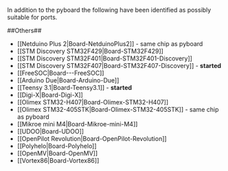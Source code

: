 In addition to the pyboard the following have been identified as possibly suitable for ports.

##Others##
* [[Netduino Plus 2|Board-NetduinoPlus2]] - same chip as pyboard
* [[STM Discovery STM32F429|Board-STM32F429]]
* [[STM Discovery STM32F401|Board-STM32F401-Discovery]]
* [[STM Discovery STM32F407|Board-STM32F407-Discovery]] - **started**
* [[FreeSOC|Board---FreeSOC]]
* [[Arduino Due|Board-Arduino-Due]]
* [[Teensy 3.1|Board-Teensy3.1]] - **started**
* [[Digi-X|Board-Digi-X]]
* [[Olimex STM32-H407|Board-Olimex-STM32-H407]]
* [[Olimex STM32-405STK|Board-Olimex-STM32-405STK]] - same chip as pyboard
* [[Mikroe mini M4|Board-Mikroe-mini-M4]]
* [[UDOO|Board-UDOO]]
* [[OpenPilot Revolution|Board-OpenPilot-Revolution]]
* [[Polyhelo|Board-Polyhelo]]
* [[OpenMV|Board-OpenMV]]
* [[Vortex86|Board-Vortex86]]